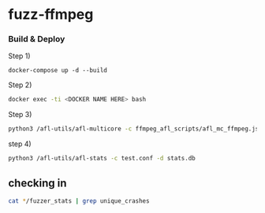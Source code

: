 # fuzz-ffmpeg


### Build & Deploy
Step 1)
```
docker-compose up -d --build
```
Step 2)
```bash
docker exec -ti <DOCKER NAME HERE> bash
```
Step 3)
```bash
python3 /afl-utils/afl-multicore -c ffmpeg_afl_scripts/afl_mc_ffmpeg.json start 12
```
step 4)
```bash
python3 /afl-utils/afl-stats -c test.conf -d stats.db 
```


## checking in

```bash
cat */fuzzer_stats | grep unique_crashes
```
